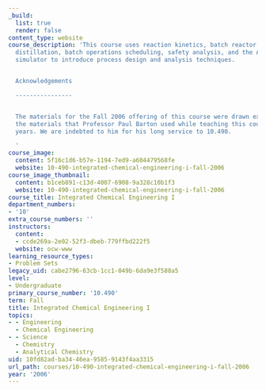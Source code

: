 ```yaml
---
_build:
  list: true
  render: false
content_type: website
course_description: 'This course uses reaction kinetics, batch reactor analysis, batch
  distillation, batch operations scheduling, safety analysis, and the ABACUSS process
  simulator to introduce process design and analysis techniques.


  Acknowledgements

  ----------------


  The materials for the Fall 2006 offering of this course were drawn extensively from
  the materials that Professor Paul Barton used while teaching this course in past
  years. We are indebted to him for his long service to 10.490.

  '
course_image:
  content: 5f16c1d6-b57e-1194-7ed9-a604479568fe
  website: 10-490-integrated-chemical-engineering-i-fall-2006
course_image_thumbnail:
  content: b1ceb891-c13d-4007-6908-9a328c10b1f3
  website: 10-490-integrated-chemical-engineering-i-fall-2006
course_title: Integrated Chemical Engineering I
department_numbers:
- '10'
extra_course_numbers: ''
instructors:
  content:
  - ccde269a-2e02-52f3-dbeb-779ffbd222f5
  website: ocw-www
learning_resource_types:
- Problem Sets
legacy_uid: cabe2796-63cb-1cc1-049b-6da9e3f588a5
level:
- Undergraduate
primary_course_number: '10.490'
term: Fall
title: Integrated Chemical Engineering I
topics:
- - Engineering
  - Chemical Engineering
- - Science
  - Chemistry
  - Analytical Chemistry
uid: 10fd82ad-ba34-46ea-9585-9143f4aa3315
url_path: courses/10-490-integrated-chemical-engineering-i-fall-2006
year: '2006'
---
```

